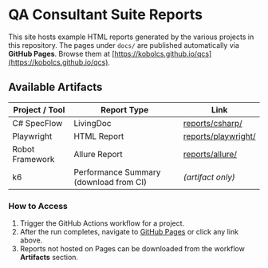 # QA Consultant Suite Reports

This site hosts example HTML reports generated by the various projects in this repository. The pages under `docs/` are published automatically via **GitHub Pages**. Browse them at [https://kobolcs.github.io/qcs](https://kobolcs.github.io/qcs).

## Available Artifacts

| Project / Tool | Report Type | Link |
| --- | --- | --- |
| C# SpecFlow | LivingDoc | [reports/csharp/](reports/csharp/) |
| Playwright | HTML Report | [reports/playwright/](reports/playwright/) |
| Robot Framework | Allure Report | [reports/allure/](reports/allure/) |
| k6 | Performance Summary (download from CI) | *(artifact only)* |

### How to Access
1. Trigger the GitHub Actions workflow for a project.
2. After the run completes, navigate to [GitHub Pages](https://kobolcs.github.io/qcs/) or click any link above.
3. Reports not hosted on Pages can be downloaded from the workflow **Artifacts** section.

